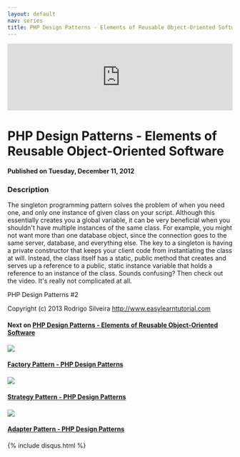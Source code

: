 ```yaml
---
layout: default
nav: series
title: PHP Design Patterns - Elements of Reusable Object-Oriented Software
---
```


<div class="container">
    <div class="row mt grid">
        <div class="mt"></div>
        <div class="row" style="margin-bottom: 20px;">
            <div class="col-sm-push-1 col-sm-10 col-md-push-2 col-md-8">
                <div class="video-container">
                    <iframe width="100%" src="https://www.youtube.com/embed/UPfdb5y2SOI" frameborder="0" allowfullscreen></iframe>
                </div>
            </div>
            <div class="clearfix"></div>
            <div class="col-md-8">
                <h1>PHP Design Patterns - Elements of Reusable Object-Oriented Software</h1>
                <h4>Published on Tuesday, December 11, 2012</h4>
                <h3>Description</h3>
                <p>The singleton programming pattern solves the problem of when you need one, and only one instance of given class on your script. Although this essentially creates you a global variable, it can be very beneficial when you shouldn't have multiple instances of the same class. For example, you might not want more than one database object, since the connection goes to the same server, database, and everything else. The key to a singleton is having a private constructor that keeps your client code from instantiating the class at will. Instead, the class itself has a static, public method that creates and serves up a reference to a public, static instance variable that holds a reference to an instance of the class. Sounds confusing? Then check out the video. It's really not complicated at all.

PHP Design Patterns #2

Copyright (c) 2013 Rodrigo Silveira http://www.easylearntutorial.com</p>
            </div>
            <div class="col-md-4">
                <h4>Next on <a href="/series/php-design-patterns-elements-of-reusable-object-oriented-software">PHP Design Patterns - Elements of Reusable Object-Oriented Software</a></h4><div class="row" style="margin-bottom: 20px">
            <div class="col-md-6">
                <a href="/series/php-design-patterns-elements-of-reusable-object-oriented-software/factory-pattern-php-design-patterns">
                    <img src="/img/blank.gif" data-echo="https://i.ytimg.com/vi/VuBVAgwMfLE/hqdefault.jpg" class="img-responsive" />
                </a>
            </div>
            <div class="col-md-6">
                <h4>
                    <a href="/series/php-design-patterns-elements-of-reusable-object-oriented-software/factory-pattern-php-design-patterns">Factory Pattern - PHP Design Patterns</a>
                </h4>
            </div>
        </div><div class="row" style="margin-bottom: 20px">
            <div class="col-md-6">
                <a href="/series/php-design-patterns-elements-of-reusable-object-oriented-software/strategy-pattern-php-design-patterns">
                    <img src="/img/blank.gif" data-echo="https://i.ytimg.com/vi/j-D_e6ml3Fc/hqdefault.jpg" class="img-responsive" />
                </a>
            </div>
            <div class="col-md-6">
                <h4>
                    <a href="/series/php-design-patterns-elements-of-reusable-object-oriented-software/strategy-pattern-php-design-patterns">Strategy Pattern - PHP Design Patterns</a>
                </h4>
            </div>
        </div><div class="row" style="margin-bottom: 20px">
            <div class="col-md-6">
                <a href="/series/php-design-patterns-elements-of-reusable-object-oriented-software/adapter-pattern-php-design-patterns">
                    <img src="/img/blank.gif" data-echo="https://i.ytimg.com/vi/vIETpi72e4k/hqdefault.jpg" class="img-responsive" />
                </a>
            </div>
            <div class="col-md-6">
                <h4>
                    <a href="/series/php-design-patterns-elements-of-reusable-object-oriented-software/adapter-pattern-php-design-patterns">Adapter Pattern - PHP Design Patterns</a>
                </h4>
            </div>
        </div>
            </div>
            <div class="col-md-8">
                {% include disqus.html %}
            </div>
        </div>
    </div>
    <div class="row mt grid"></div>
</div>
